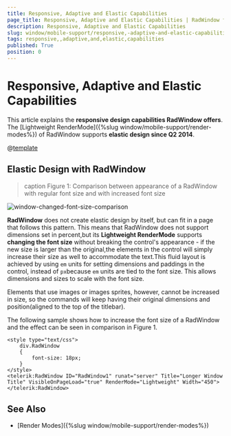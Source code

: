 ```yaml
---
title: Responsive, Adaptive and Elastic Capabilities
page_title: Responsive, Adaptive and Elastic Capabilities | RadWindow for ASP.NET AJAX Documentation
description: Responsive, Adaptive and Elastic Capabilities
slug: window/mobile-support/responsive,-adaptive-and-elastic-capabilities
tags: responsive,,adaptive,and,elastic,capabilities
published: True
position: 0
---
```


# Responsive, Adaptive and Elastic Capabilities

This article explains the **responsive design capabilities RadWindow offers**.	The [Lightweight RenderMode]({%slug window/mobile-support/render-modes%}) of RadWindow supports	**elastic design since Q2 2014**.

@[template](/_templates/common/render-mode.md#resp-design-desc "slug-el: no, slug-fl: no")

## Elastic Design with RadWindow

>caption Figure 1: Comparison between appearance of a RadWindow with regular font size and with increased font size

![window-changed-font-size-comparison](images/window-changed-font-size-comparison.png)

**RadWindow** does not create elastic design by itself, but can fit in a page that follows this pattern. This means that RadWindow does not support dimensions set in percent,but its **Lightweight RenderMode** supports **changing the font size** without breaking the control's appearance - if the new size is larger than the original,the elements in the control will simply increase their size as well to accommodate the text.This fluid layout is achieved by using `em` units for setting dimensions and paddings in the control, instead of `px`because `em` units are tied to the font size. This allows dimensions and sizes to scale with the font size.

Elements that use images or images sprites, however, cannot be increased in size, so the commands will keep having their original dimensions and position(aligned to the top of the titlebar).

The following sample shows how to increase the font size of a RadWindow and the effect can be seen in comparison in Figure 1.

````ASP.NET
<style type="text/css">
	div.RadWindow
	{
		font-size: 18px;
	}
</style>
<telerik:RadWindow ID="RadWindow1" runat="server" Title="Longer Window Title" VisibleOnPageLoad="true" RenderMode="Lightweight" Width="450">
</telerik:RadWindow>
````



## See Also

 * [Render Modes]({%slug window/mobile-support/render-modes%})
